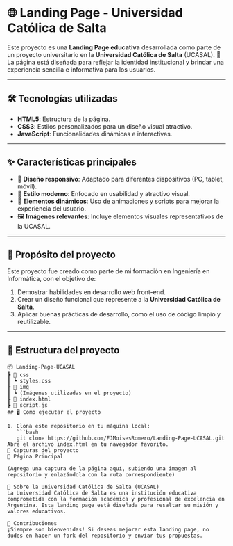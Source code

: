 
# 🌐 Landing Page - Universidad Católica de Salta

Este proyecto es una **Landing Page educativa** desarrollada como parte de un proyecto universitario en la **Universidad Católica de Salta** (UCASAL). 🚀  
La página está diseñada para reflejar la identidad institucional y brindar una experiencia sencilla e informativa para los usuarios.  

---

## 🛠️ Tecnologías utilizadas

- **HTML5**: Estructura de la página.  
- **CSS3**: Estilos personalizados para un diseño visual atractivo.  
- **JavaScript**: Funcionalidades dinámicas e interactivas.  

---

## ✨ Características principales

- 📄 **Diseño responsivo**: Adaptado para diferentes dispositivos (PC, tablet, móvil).  
- 🎨 **Estilo moderno**: Enfocado en usabilidad y atractivo visual.  
- 🌟 **Elementos dinámicos**: Uso de animaciones y scripts para mejorar la experiencia del usuario.  
- 🖼️ **Imágenes relevantes**: Incluye elementos visuales representativos de la UCASAL.  

---

## 🎯 Propósito del proyecto

Este proyecto fue creado como parte de mi formación en Ingeniería en Informática, con el objetivo de:  
1. Demostrar habilidades en desarrollo web front-end.  
2. Crear un diseño funcional que represente a la **Universidad Católica de Salta**.  
3. Aplicar buenas prácticas de desarrollo, como el uso de código limpio y reutilizable.  

---
## 📂 Estructura del proyecto

```plaintext
📦 Landing-Page-UCASAL
┣ 📂 css
┃ ┗ styles.css
┣ 📂 img
┃ ┗ (Imágenes utilizadas en el proyecto)
┣ 📄 index.html
┣ 📄 script.js 
## 🖥️ Cómo ejecutar el proyecto

1. Clona este repositorio en tu máquina local:
   ```bash
   git clone https://github.com/FJMoisesRomero/Landing-Page-UCASAL.git
Abre el archivo index.html en tu navegador favorito.
📸 Capturas del proyecto
🌟 Página Principal

(Agrega una captura de la página aquí, subiendo una imagen al repositorio y enlazándola con la ruta correspondiente)

🏫 Sobre la Universidad Católica de Salta (UCASAL)
La Universidad Católica de Salta es una institución educativa comprometida con la formación académica y profesional de excelencia en Argentina. Esta landing page está diseñada para resaltar su misión y valores educativos.

🤝 Contribuciones
¡Siempre son bienvenidas! Si deseas mejorar esta landing page, no dudes en hacer un fork del repositorio y enviar tus propuestas.
